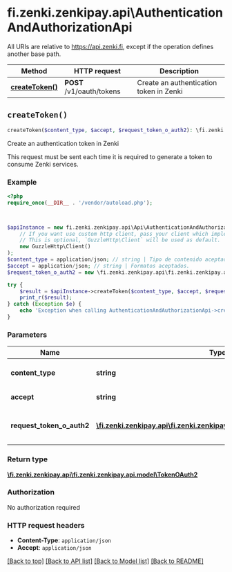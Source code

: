 # fi.zenki.zenkipay.api\AuthenticationAndAuthorizationApi

All URIs are relative to https://api.zenki.fi, except if the operation defines another base path.

| Method | HTTP request | Description |
| ------------- | ------------- | ------------- |
| [**createToken()**](AuthenticationAndAuthorizationApi.md#createToken) | **POST** /v1/oauth/tokens | Create an authentication token in Zenki |


## `createToken()`

```php
createToken($content_type, $accept, $request_token_o_auth2): \fi.zenki.zenkipay.api\fi.zenki.zenkipay.api.model\TokenOAuth2
```

Create an authentication token in Zenki

This request must be sent each time it is required to generate a token to consume Zenki services.

### Example

```php
<?php
require_once(__DIR__ . '/vendor/autoload.php');



$apiInstance = new fi.zenki.zenkipay.api\Api\AuthenticationAndAuthorizationApi(
    // If you want use custom http client, pass your client which implements `GuzzleHttp\ClientInterface`.
    // This is optional, `GuzzleHttp\Client` will be used as default.
    new GuzzleHttp\Client()
);
$content_type = application/json; // string | Tipo de contenido aceptado.
$accept = application/json; // string | Formatos aceptados.
$request_token_o_auth2 = new \fi.zenki.zenkipay.api\fi.zenki.zenkipay.api.model\RequestTokenOAuth2(); // \fi.zenki.zenkipay.api\fi.zenki.zenkipay.api.model\RequestTokenOAuth2 | Parameters for OAuth 2 token creation.

try {
    $result = $apiInstance->createToken($content_type, $accept, $request_token_o_auth2);
    print_r($result);
} catch (Exception $e) {
    echo 'Exception when calling AuthenticationAndAuthorizationApi->createToken: ', $e->getMessage(), PHP_EOL;
}
```

### Parameters

| Name | Type | Description  | Notes |
| ------------- | ------------- | ------------- | ------------- |
| **content_type** | **string**| Tipo de contenido aceptado. | |
| **accept** | **string**| Formatos aceptados. | |
| **request_token_o_auth2** | [**\fi.zenki.zenkipay.api\fi.zenki.zenkipay.api.model\RequestTokenOAuth2**](../Model/RequestTokenOAuth2.md)| Parameters for OAuth 2 token creation. | [optional] |

### Return type

[**\fi.zenki.zenkipay.api\fi.zenki.zenkipay.api.model\TokenOAuth2**](../Model/TokenOAuth2.md)

### Authorization

No authorization required

### HTTP request headers

- **Content-Type**: `application/json`
- **Accept**: `application/json`

[[Back to top]](#) [[Back to API list]](../../README.md#endpoints)
[[Back to Model list]](../../README.md#models)
[[Back to README]](../../README.md)
